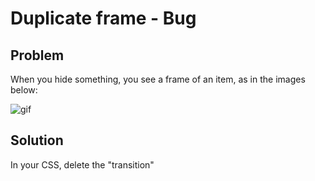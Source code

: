 # Duplicate frame - Bug



## Problem

When you hide something, you see a frame of an item, as in the images below:

 ![gif](https://github.com/Organize-Cloud-Labs/Service-Portal/blob/main/Documentation/images/Gravac%CC%A7a%CC%83o%20de%20Tela%202020-12-09%20a%CC%80s%2017.18.25%20(1).gif)



## Solution

In your CSS, delete the "transition"
